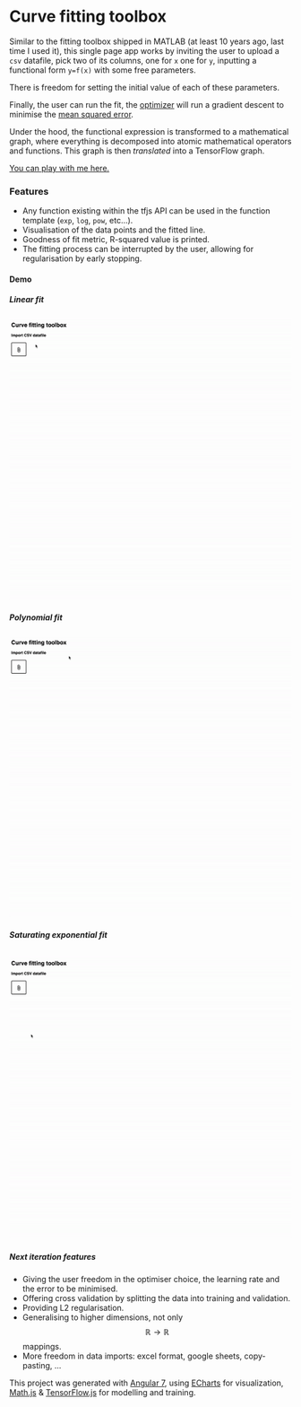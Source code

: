 # Curve fitting toolbox


Similar to the fitting toolbox shipped in MATLAB (at least 10 years ago, last time I used it), this single page app works by inviting the user to upload a `csv` datafile, pick two of its columns, one for `x` one for `y`, inputting a functional form `y=f(x)` with some free parameters.

There is freedom for setting the initial value of each of these parameters.

Finally, the user can run the fit, the [optimizer](https://en.wikipedia.org/wiki/Stochastic_gradient_descent#Adam) will run a gradient descent to minimise the [mean squared error](https://en.wikipedia.org/wiki/Mean_squared_error).

Under the hood, the functional expression is transformed to a mathematical graph, where everything is decomposed into atomic mathematical operators and functions. This graph is then _translated_ into a TensorFlow graph.

[You can play with me here.](https://vnherdeiro.github.io/tensorflowjs-curve-fitting-on-graph/)

### Features

- Any function existing within the tfjs API can be used in the function template (`exp`, `log`, `pow`, etc...).
- Visualisation of the data points and the fitted line.
- Goodness of fit metric, R-squared value is printed.
- The fitting process can be interrupted by the user, allowing for regularisation by early stopping.

#### Demo

##### Linear fit

![Linear fit](recording_linear_fit.gif)

##### Polynomial fit

![Quadratic fit](recording_poly2_fit.gif)

##### Saturating exponential fit

![Market response curve like fit](recording_exp_fit.gif)
---

##### Next iteration features

- Giving the user freedom in the optimiser choice, the learning rate and the error to be minimised.
- Offering cross validation by splitting the data into training and validation.
- Providing L2 regularisation.
- Generalising to higher dimensions, not only $$\mathbb{R} \to \mathbb{R}$$ mappings.
- More freedom in data imports: excel format, google sheets, copy-pasting, ...

This project was generated with [Angular 7](https://github.com/angular/angular-cli), using [ECharts](https://ecomfe.github.io/echarts-doc/public/en/index.html) for visualization, [Math.js](https://mathjs.org) & [TensorFlow.js](https://www.tensorflow.org/js) for modelling and training.
